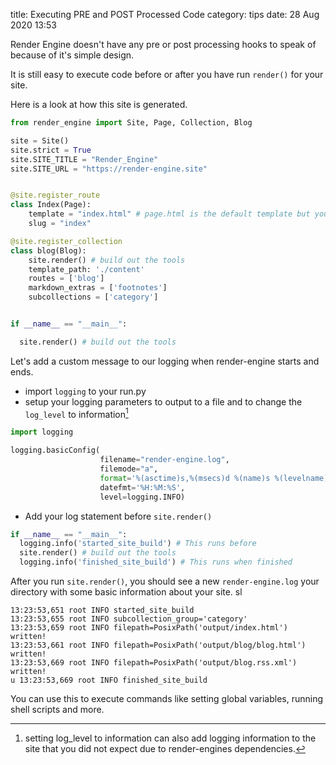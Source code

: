 title: Executing PRE and POST Processed Code
category: tips
date: 28 Aug 2020 13:53

Render Engine doesn't have any pre or post processing hooks to speak of because
of it's simple design.

It is still easy to execute code before or after you have run `render()` for
your site.

Here is a look at how this site is generated.

```python
from render_engine import Site, Page, Collection, Blog

site = Site()
site.strict = True
site.SITE_TITLE = "Render_Engine"
site.SITE_URL = "https://render-engine.site"


@site.register_route
class Index(Page):
    template = "index.html" # page.html is the default template but you can make a custom template
    slug = "index"

@site.register_collection
class blog(Blog):
    site.render() # build out the tools
    template_path: './content'
    routes = ['blog']
    markdown_extras = ['footnotes']
    subcollections = ['category']


if __name__ == "__main__":

  site.render() # build out the tools

```

Let's add a custom message to our logging when render-engine
starts and ends.

- import `logging` to your run.py
- setup your logging parameters to output to a file and to change the `log_level` to information[^1]

```python
import logging

logging.basicConfig(
                    filename="render-engine.log",
                    filemode="a",
                    format='%(asctime)s,%(msecs)d %(name)s %(levelname)s %(message)s',
                    datefmt='%H:%M:%S',
                    level=logging.INFO)

```

- Add your log statement before `site.render()`

```python
if __name__ == "__main__":
  logging.info('started_site_build') # This runs before
  site.render() # build out the tools
  logging.info('finished_site_build') # This runs when finished
```

After you run `site.render()`, you should see a new `render-engine.log` your
directory with some basic information about your site. 
sl

```
13:23:53,651 root INFO started_site_build
13:23:53,655 root INFO subcollection_group='category'
13:23:53,659 root INFO filepath=PosixPath('output/index.html') written!
13:23:53,661 root INFO filepath=PosixPath('output/blog/blog.html') written!
13:23:53,669 root INFO filepath=PosixPath('output/blog.rss.xml') written!
u 13:23:53,669 root INFO finished_site_build
```

You can use this to execute commands like setting global variables, running
shell scripts and more.

  [^1]: setting log_level to information can also add logging information to the site that you did not expect due to render-engines dependencies.
